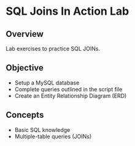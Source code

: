 # SQL Joins In Action Lab

## Overview

Lab exercises to practice SQL JOINs.

## Objective

- Setup a MySQL database
- Complete queries outlined in the script file
- Create an Entity Relationship Diagram (ERD)

## Concepts

- Basic SQL knowledge
- Multiple-table queries (JOINs)
